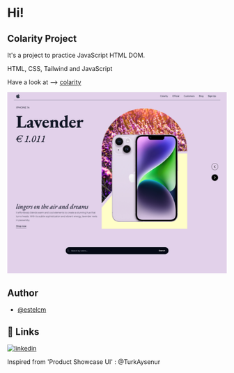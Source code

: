 # Hi! #


## Colarity Project

It's a project to practice JavaScript HTML DOM.


HTML, CSS, Tailwind and JavaScript

Have a look at --> [colarity](https://main--luxury-dango-98351d.netlify.app/src/)





![Alt text](src/img/colarity.png)



## Author
- [@estelcm](https://github.com/estelcm)





## 🔗 Links

[![linkedin](https://img.shields.io/badge/linkedin-0A66C2?style=for-the-badge&logo=linkedin&logoColor=white)](www.linkedin.com/in/estel-cunill-25809411a)


Inspired from 'Product Showcase UI' : @TurkAysenur




